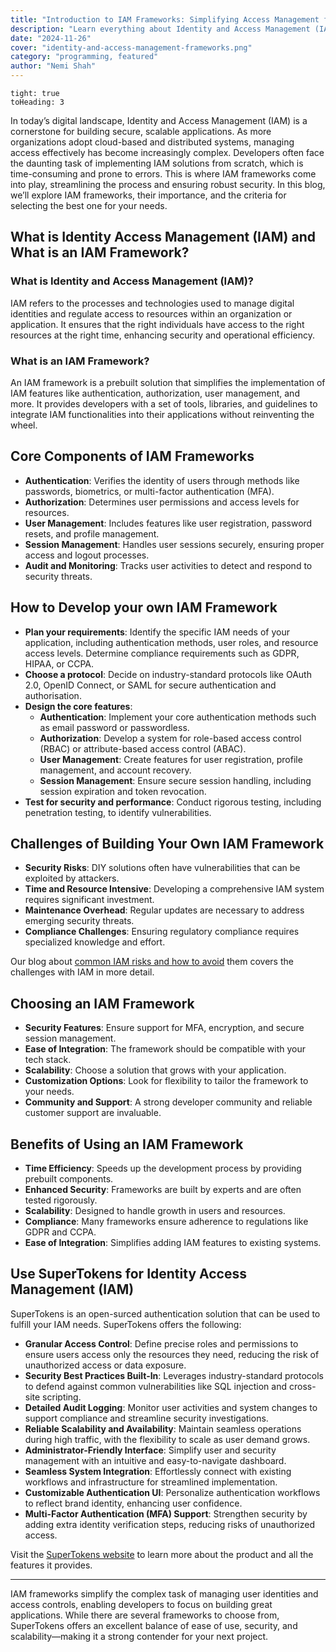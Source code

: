 ```yaml
---
title: "Introduction to IAM Frameworks: Simplifying Access Management for Developers"
description: "Learn everything about Identity and Access Management (IAM) frameworks in this comprehensive guide."
date: "2024-11-26"
cover: "identity-and-access-management-frameworks.png"
category: "programming, featured"
author: "Nemi Shah"
---
```


```toc
tight: true
toHeading: 3
```

In today’s digital landscape, Identity and Access Management (IAM) is a cornerstone for building secure, scalable applications. As more organizations adopt cloud-based and distributed systems, managing access effectively has become increasingly complex. Developers often face the daunting task of implementing IAM solutions from scratch, which is time-consuming and prone to errors. This is where IAM frameworks come into play, streamlining the process and ensuring robust security. In this blog, we’ll explore IAM frameworks, their importance, and the criteria for selecting the best one for your needs.

## What is Identity Access Management (IAM) and What is an IAM Framework?

### What is Identity and Access Management (IAM)?

IAM refers to the processes and technologies used to manage digital identities and regulate access to resources within an organization or application. It ensures that the right individuals have access to the right resources at the right time, enhancing security and operational efficiency.

### What is an IAM Framework?

An IAM framework is a prebuilt solution that simplifies the implementation of IAM features like authentication, authorization, user management, and more. It provides developers with a set of tools, libraries, and guidelines to integrate IAM functionalities into their applications without reinventing the wheel.

## Core Components of IAM Frameworks

- **Authentication**: Verifies the identity of users through methods like passwords, biometrics, or multi-factor authentication (MFA).
- **Authorization**: Determines user permissions and access levels for resources.
- **User Management**: Includes features like user registration, password resets, and profile management.
- **Session Management**: Handles user sessions securely, ensuring proper access and logout processes.
- **Audit and Monitoring**: Tracks user activities to detect and respond to security threats.

## How to Develop your own IAM Framework

- **Plan your requirements**: Identify the specific IAM needs of your application, including authentication methods, user roles, and resource access levels. Determine compliance requirements such as GDPR, HIPAA, or CCPA.
- **Choose a protocol**: Decide on industry-standard protocols like OAuth 2.0, OpenID Connect, or SAML for secure authentication and authorisation.
- **Design the core features**: 
  - **Authentication**: Implement your core authentication methods such as email password or passwordless.
  - **Authorization**: Develop a system for role-based access control (RBAC) or attribute-based access control (ABAC).
  - **User Management**: Create features for user registration, profile management, and account recovery.
  - **Session Management**: Ensure secure session handling, including session expiration and token revocation.
- **Test for security and performance**: Conduct rigorous testing, including penetration testing, to identify vulnerabilities.

## Challenges of Building Your Own IAM Framework

- **Security Risks**: DIY solutions often have vulnerabilities that can be exploited by attackers.
- **Time and Resource Intensive**: Developing a comprehensive IAM system requires significant investment.
- **Maintenance Overhead**: Regular updates are necessary to address emerging security threats.
- **Compliance Challenges**: Ensuring regulatory compliance requires specialized knowledge and effort.

Our blog about [common IAM risks and how to avoid](/blog/7-common-iam-risks-and-how-to-avoid-them) them covers the challenges with IAM in more detail.

## Choosing an IAM Framework

- **Security Features**: Ensure support for MFA, encryption, and secure session management.
- **Ease of Integration**: The framework should be compatible with your tech stack.
- **Scalability**: Choose a solution that grows with your application.
- **Customization Options**: Look for flexibility to tailor the framework to your needs.
- **Community and Support**: A strong developer community and reliable customer support are invaluable.

## Benefits of Using an IAM Framework

- **Time Efficiency**: Speeds up the development process by providing prebuilt components.
- **Enhanced Security**: Frameworks are built by experts and are often tested rigorously.
- **Scalability**: Designed to handle growth in users and resources.
- **Compliance**: Many frameworks ensure adherence to regulations like GDPR and CCPA.
- **Ease of Integration**: Simplifies adding IAM features to existing systems.

## Use SuperTokens for Identity Access Management (IAM)

SuperTokens is an open-surced authentication solution that can be used to fulfill your IAM needs. SuperTokens offers the following:

*   **Granular Access Control**: Define precise roles and permissions to ensure users access only the resources they need, reducing the risk of unauthorized access or data exposure.
*   **Security Best Practices Built-In**: Leverages industry-standard protocols to defend against common vulnerabilities like SQL injection and cross-site scripting.
*   **Detailed Audit Logging**: Monitor user activities and system changes to support compliance and streamline security investigations.
*   **Reliable Scalability and Availability**: Maintain seamless operations during high traffic, with the flexibility to scale as user demand grows.
*   **Administrator-Friendly Interface**: Simplify user and security management with an intuitive and easy-to-navigate dashboard.
*   **Seamless System Integration**: Effortlessly connect with existing workflows and infrastructure for streamlined implementation.
*   **Customizable Authentication UI**: Personalize authentication workflows to reflect brand identity, enhancing user confidence.
*   **Multi-Factor Authentication (MFA) Support**: Strengthen security by adding extra identity verification steps, reducing risks of unauthorized access.

Visit the [SuperTokens website](https://supertokens.com/) to learn more about the product and all the features it provides.

------------------------

IAM frameworks simplify the complex task of managing user identities and access controls, enabling developers to focus on building great applications. While there are several frameworks to choose from, SuperTokens offers an excellent balance of ease of use, security, and scalability—making it a strong contender for your next project.

